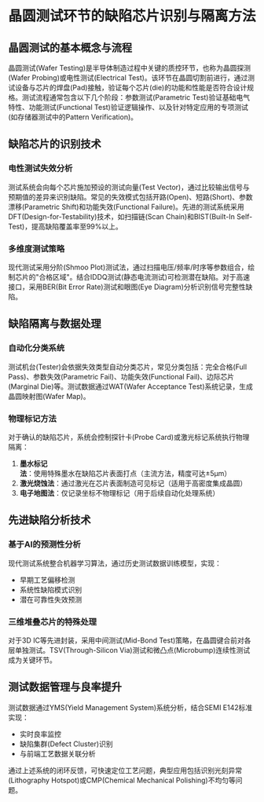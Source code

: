 # 晶圆测试环节的缺陷芯片识别与隔离方法

## 晶圆测试的基本概念与流程

晶圆测试(Wafer Testing)是半导体制造过程中关键的质控环节，也称为晶圆探测(Wafer Probing)或电性测试(Electrical Test)。该环节在晶圆切割前进行，通过测试设备与芯片的焊盘(Pad)接触，验证每个芯片(die)的功能和性能是否符合设计规格。测试流程通常包含以下几个阶段：参数测试(Parametric Test)验证基础电气特性、功能测试(Functional Test)验证逻辑操作、以及针对特定应用的专项测试(如存储器测试中的Pattern Verification)。

## 缺陷芯片的识别技术

### 电性测试失效分析

测试系统会向每个芯片施加预设的测试向量(Test Vector)，通过比较输出信号与预期值的差异来识别缺陷。常见的失效模式包括开路(Open)、短路(Short)、参数漂移(Parametric Shift)和功能失效(Functional Failure)。先进的测试系统采用DFT(Design-for-Testability)技术，如扫描链(Scan Chain)和BIST(Built-In Self-Test)，提高缺陷覆盖率至99%以上。

### 多维度测试策略

现代测试采用分阶(Shmoo Plot)测试法，通过扫描电压/频率/时序等参数组合，绘制芯片的"合格区域"。结合IDDQ测试(静态电流测试)可检测潜在缺陷。对于高速接口，采用BER(Bit Error Rate)测试和眼图(Eye Diagram)分析识别信号完整性缺陷。

## 缺陷隔离与数据处理

### 自动化分类系统

测试机台(Tester)会依据失效类型自动分类芯片，常见分类包括：完全合格(Full Pass)、参数失效(Parametric Fail)、功能失效(Functional Fail)、边际芯片(Marginal Die)等。测试数据通过WAT(Wafer Acceptance Test)系统记录，生成晶圆映射图(Wafer Map)。

### 物理标记方法

对于确认的缺陷芯片，系统会控制探针卡(Probe Card)或激光标记系统执行物理隔离：
1. **墨水标记法**：使用特殊墨水在缺陷芯片表面打点（主流方法，精度可达±5μm）
2. **激光烧蚀法**：通过激光在芯片表面制造可见标记（适用于高密度集成晶圆）
3. **电子地图法**：仅记录坐标不物理标记（用于后续自动化处理系统）

## 先进缺陷分析技术

### 基于AI的预测性分析

现代测试系统整合机器学习算法，通过历史测试数据训练模型，实现：
- 早期工艺偏移检测
- 系统性缺陷模式识别
- 潜在可靠性失效预测

### 三维堆叠芯片的特殊处理

对于3D IC等先进封装，采用中间测试(Mid-Bond Test)策略，在晶圆键合前对各层单独测试。TSV(Through-Silicon Via)测试和微凸点(Microbump)连续性测试成为关键环节。

## 测试数据管理与良率提升

测试数据通过YMS(Yield Management System)系统分析，结合SEMI E142标准实现：
- 实时良率监控
- 缺陷集群(Defect Cluster)识别
- 与前端工艺数据关联分析

通过上述系统的闭环反馈，可快速定位工艺问题，典型应用包括识别光刻异常(Lithography Hotspot)或CMP(Chemical Mechanical Polishing)不均匀等问题。
